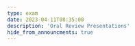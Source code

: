 ```yaml
---
type: exam
date: 2023-04-11T08:35:00
description: 'Oral Review Presentations'
hide_from_announcments: true
---
```


